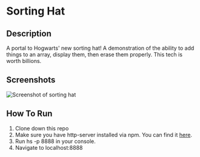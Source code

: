 # Sorting Hat
## Description
A portal to Hogwarts' new sorting hat! A demonstration of the ability to add things to an array, display them, then erase them properly. This tech is worth billions.
## Screenshots
![Screenshot of sorting hat](https://i.ibb.co/tpjymVr/Screen-Shot-2020-02-18-at-10-14-35.png)
## How To Run
1. Clone down this repo
1. Make sure you have http-server installed via npm. You can find it [here](https://www.npmjs.com/get-npm).
1. Run hs -p 8888 in your console.
1. Navigate to localhost:8888
